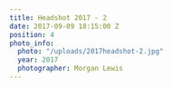 ```yaml
---
title: Headshot 2017 - 2
date: 2017-09-09 18:15:00 Z
position: 4
photo_info:
  photo: "/uploads/2017headshot-2.jpg"
  year: 2017
  photographer: Morgan Lewis
---
```


